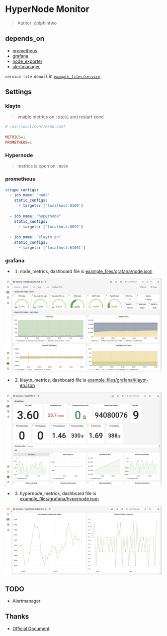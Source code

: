 # HyperNode Monitor

> Author: dolphintwo

## depends_on

- [prometheus](https://prometheus.io/download/#prometheus)
- [grafana](https://grafana.com/grafana/download/9.0.1?pg=get&plcmt=selfmanaged-box1-cta1&edition=oss)
- [node_exporter](https://prometheus.io/download/#node_exporter)
- [alertmanager](https://prometheus.io/download/#alertmanager)

`service file demo` is in [`example_files/service`](./example_files/service/)

## Settings

### klaytn

> enable metrics on `:61001` and restart kend

```ini
# /usr/local/conf/kend.conf

METRICS=1
PROMETHEUS=1
```

### Hypernode

> metrics is open on `:8899`

### prometheus

```yaml
scrape_configs:
  - job_name: "node"
    static_configs:
      - targets: ['localhost:9100']

  - job_name: "hypernode"
    static_configs:
      - targets: ['localhost:8899']

  - job_name: "klaytn_en"
    static_configs:
      - targets: ['localhost:61001']
```

### grafana

- 1. node_metrics, dashboard file is [example_files/grafana/node.json](example_files/grafana/node.json)

![node_metrics](./img/node_metrics.jpg)

- 2. klaytn_metrics, dashboard file is [example_files/grafana/klaytn-en.json](example_files/grafana/klaytn-en.json)

![klaytn_metrics](./img/klaytn_metrics.jpg)

- 3. hypernode_metrics, dashboard file is [example_files/grafana/hypernode.json](example_files/grafana/hypernode.json)

![hypernode_metrics](./img/hypernode_metrics.jpg)

## TODO

- Alertmanager

## Thanks

- [Official Document](https://testnet-docs.blockpi.io/guide-for-operators/testnet-1/monitoring)
